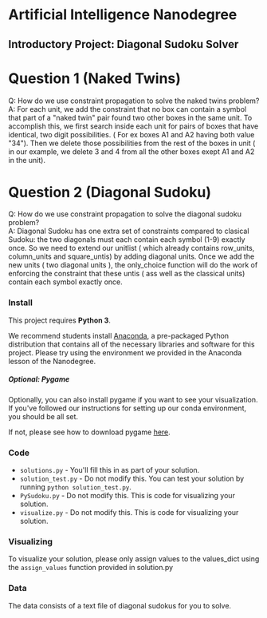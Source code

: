# Artificial Intelligence Nanodegree
## Introductory Project: Diagonal Sudoku Solver

# Question 1 (Naked Twins)
Q: How do we use constraint propagation to solve the naked twins problem?  
A: For each unit, we add the constraint that no box can contain a symbol that part of a "naked twin" pair found two other boxes in the same unit. To accomplish this,
we first search inside each unit for pairs of boxes that have identical, two digit possibilities. ( For ex boxes A1 and A2 having both value "34"). Then we delete those possibilities from the rest of the boxes in unit ( in our example, we delete 3 and 4 from all the other boxes exept A1 and A2 in the unit).

# Question 2 (Diagonal Sudoku)
Q: How do we use constraint propagation to solve the diagonal sudoku problem?  
A: Diagonal Sudoku has one extra set of constraints compared to clasical Sudoku:
the two diagonals must each contain each symbol (1-9) exactly once.
So we need to extend our unitlist ( which already contains row_units, column_units and square_untis) by adding diagonal units.
Once we add the new units ( two diagonal units ), the only_choice function will do the work of enforcing the constraint that these untis ( ass well as the classical units) contain each symbol exactly once.

### Install

This project requires **Python 3**.

We recommend students install [Anaconda](https://www.continuum.io/downloads), a pre-packaged Python distribution that contains all of the necessary libraries and software for this project. 
Please try using the environment we provided in the Anaconda lesson of the Nanodegree.

##### Optional: Pygame

Optionally, you can also install pygame if you want to see your visualization. If you've followed our instructions for setting up our conda environment, you should be all set.

If not, please see how to download pygame [here](http://www.pygame.org/download.shtml).

### Code

* `solutions.py` - You'll fill this in as part of your solution.
* `solution_test.py` - Do not modify this. You can test your solution by running `python solution_test.py`.
* `PySudoku.py` - Do not modify this. This is code for visualizing your solution.
* `visualize.py` - Do not modify this. This is code for visualizing your solution.

### Visualizing

To visualize your solution, please only assign values to the values_dict using the ```assign_values``` function provided in solution.py

### Data

The data consists of a text file of diagonal sudokus for you to solve.
